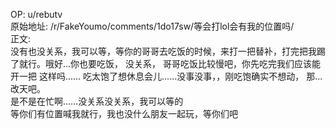 
OP: u/rebutv  
原始地址: /r/FakeYoumo/comments/1do17sw/等会打lol会有我的位置吗/  
正文:  
没有也没关系，我可以等，等你的哥哥去吃饭的时候，来打一把替补，打完把我踢了就行。哦好...你也要吃饭， 没关系， 哥哥吃饭比较慢吧，你先吃完我们应该能开一把 这样吗...... 吃太饱了想休息会儿…...没事没事，，刚吃饱确实不想动， 那...改天吧。  
是不是在忙啊……没关系没关系，我可以等的  
等你们有位置喊我就行，我也没什么朋友一起玩，等你们吧
